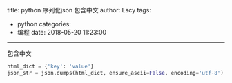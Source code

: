 title: python 序列化json 包含中文
author: Lscy
tags:
  - python
categories:
  - 编程
date: 2018-05-20 11:23:00
---
包含中文
~~~ python
html_dict = {'key': 'value'}
json_str = json.dumps(html_dict, ensure_ascii=False, encoding='utf-8')
~~~